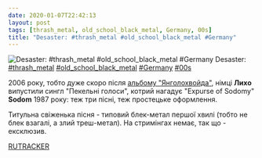 ```yaml
---
date: 2020-01-07T22:42:13
layout: post
tags: [thrash_metal, old_school_black_metal, Germany, 00s]
title: "Desaster: #thrash_metal #old_school_black_metal #Germany"
---
```

![Desaster: #thrash_metal #old_school_black_metal #Germany](https://cdn4.telesco.pe/file/MLcAZ8kSs5Q0X-If5WtO-wfNCK7Zjiqg2mTn285FU8Ksp8HeycJjL3Ux3nI-pJYgI5ni1UJMMooadJsF3DwHKK8Paixf41DNCdNeqFTd8muW8l5KCcvTi9WlrG8b5M786Ejrvo80W20hG7MVbDT927BTIMMxl6cXkuY-fFmRoQdOlRGilZCJKTgynGwUUr7LuODsGPHk8z0iW4xnCqxnZuqvniG9u5__Dy57VgsozrmJcaV4PN4wh27qYjFT59ONvuYv6HP3NKta6lK1IdNAXSrQZkzAh7E0dV4ZpgwmYDA33MrHsllHSiTEixfDwN79iPK568A9FLvCY58XpnQIgg.jpg)
Desaster: [#thrash_metal](/tags/#thrash_metal) [#old_school_black_metal](/tags/#old_school_black_metal) [#Germany](/tags/#Germany) [#00s](/tags/#00s)

2006 року, тобто дуже скоро після [альбому &quot;Янголохвойда&quot;](/2019-12-27-desaster--black-metal-old-school-black-metal-germany), німці **Лихо** випустили сингл &quot;Пекельні голоси&quot;, котрий нагадує &quot;Expurse of Sodomy&quot; **Sodom** 1987 року: теж три пісні, теж простецьке оформлення.

Титульна свіженька пісня - типовий блек-метал першої хвилі (тобто не блек взагалі, а злий треш-метал). На стримінгах немає, так що - ексклюзив.

[RUTRACKER](https://rutracker.org/forum/viewtopic.php?t=985059)